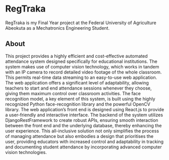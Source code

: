 # RegTraka
RegTraka is my Final Year project at the Federal University of Agriculture Abeokuta as a Mechatronics Engineering Student. 
## About 
This project provides a highly efficient and cost-effective automated attendance system designed specifically for educational institutions. The system makes use of computer vision technology, which works in tandem with an IP camera to record detailed video footage of the whole classroom. This permits real-time data streaming to an easy-to-use web application.
The web application offers a significant level of adaptability, allowing teachers to start and end attendance sessions whenever they choose, giving them maximum control over classroom activities. The face recognition model, a key element of this system, is built using the highly recognized Python face-recognition library and the powerful OpenCV library.
The web application’s front end is designed using React.js to provide a user-friendly and interactive interface. The backend of the system utilizes DjangoRestFramework to create robust APIs, ensuring smooth interaction between the front end and the underlying database, thereby enhancing the user experience.
This all-inclusive solution not only simplifies the process of managing attendance but also embodies a design that prioritises the user, providing educators with increased control and adaptability in tracking and documenting student attendance by incorporating advanced computer vision technologies.

